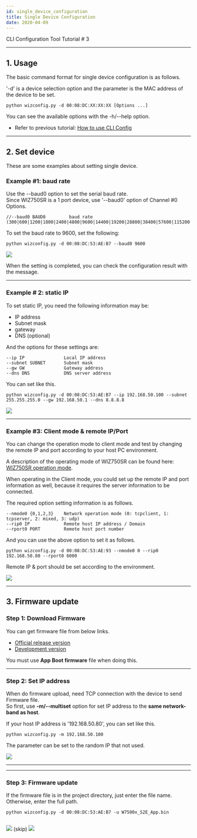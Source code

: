 ```yaml
---
id: single_device_configuration
title: Single Device Configuration
date: 2020-04-09
---
```


CLI Configuration Tool Tutorial # 3

-----


## 1. Usage

The basic command format for single device configuration is as follows.

'-d' is a device selection option and the parameter is the MAC address
of the device to be set.

    python wizconfig.py -d 00:08:DC:XX:XX:XX [Options ...]

You can see the available options with the -h/--help option.

  - Refer to previous tutorial: [How to use CLI
    Config](/products/wiz750sr/clitool/option/en) 

-----

## 2. Set device

These are some examples about setting single device.

### Example \#1: baud rate

Use the --baud0 option to set the serial baud rate.  
Since WIZ750SR is a 1 port device, use '--baud0' option of Channel \#0
Options.

    //--baud0 BAUD0         baud rate (300|600|1200|1800|2400|4800|9600|14400|19200|28800|38400|57600|115200|230400)//

To set the baud rate to 9600, set the following:

``` 
python wizconfig.py -d 00:08:DC:53:AE:B7 --baud0 9600

```

![](/products/configtool/single/set_baud.png)

When the setting is completed, you can check the configuration result
with the message.

-----


### Example # 2: static IP

To set static IP, you need the following information may be:

  - IP address
  - Subnet mask
  - gateway
  - DNS (optional)

And the options for these settings are:

    --ip IP               Local IP address
    --subnet SUBNET       Subnet mask
    --gw GW               Gateway address
    --dns DNS             DNS server address

You can set like this.

``` 
python wizconfig.py -d 00:08:DC:53:AE:B7 --ip 192.168.50.100 --subnet 255.255.255.0 --gw 192.168.50.1 --dns 8.8.8.8

```

![](/products/configtool/single/set_static.png)

-----


### Example #3: Client mode & remote IP/Port

You can change the operation mode to client mode and test by changing
the remote IP and port according to your host PC environment.

A description of the operating mode of WIZ750SR can be found here:  
[WIZ750SR operation mode](../User's_Manual-[EN].md).

When operating in the Client mode, you could set up the remote IP and
port information as well, because it requires the server information to
be connected.

The required option setting information is as follows.

    --nmode0 {0,1,2,3}    Network operation mode (0: tcpclient, 1: tcpserver, 2: mixed, 3: udp)
    --rip0 IP             Remote host IP address / Domain
    --rport0 PORT         Remote host port number

And you can use the above option to set it as follows.

``` 
python wizconfig.py -d 00:08:DC:53:AE:93 --nmode0 0 --rip0 192.168.50.80 --rport0 6000

```

Remote IP & port should be set according to the environment.

![](/products/wiz750sr/clitool/single/single_client.png)

-----

## 3. Firmware update

### Step 1: Download Firmware

You can get firmware file from below links.  

  - [Official release
    version](https://github.com/Wiznet/WIZ750SR/releases)
  - [Development
    version](https://github.com/Wiznet/WIZ750SR/tree/master/Projects/S2E_App/bin)

You must use **App Boot firmware** file when doing this.

-----

### Step 2: Set IP address

When do firmware upload, need TCP connection with the device to send
Firmware file.  
So first, use **-m/--multiset** option for set IP address to the **same
network-band as host**.

If your host IP address is '192.168.50.80', you can set like this.

``` 
python wizconfig.py -m 192.168.50.100

```

The parameter can be set to the random IP that not used.

![](/products/wiz750sr/clitool/single/fw_ipset.png)

-----

-----

### Step 3: Firmware update

If the firmware file is in the project directory, just enter the file
name.  
Otherwise, enter the full path.

``` 
python wizconfig.py -d 00:08:DC:53:AE:B7 -u W7500x_S2E_App.bin


```

![](/products/wiz750sr/clitool/single/fw_up_1.png) (skip)
![](/products/wiz750sr/clitool/single/fw_up_2.png)

